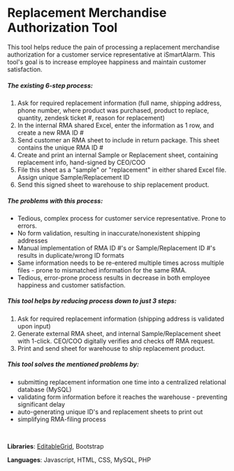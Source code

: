 # Replacement Merchandise Authorization Tool

This tool helps reduce the pain of processing a replacement merchandise authorization for a customer service representative at iSmartAlarm. This tool's goal is to increase employee happiness and maintain customer satisfaction.

##### The existing 6-step process:

1. Ask for required replacement information (full name, shipping address, phone number, where product was purchased, product to replace, quantity, zendesk ticket #, reason for replacement)
2. In the internal RMA shared Excel, enter the information as 1 row, and create a new RMA ID #
3. Send customer an RMA sheet to include in return package. This sheet contains the unique RMA ID #
4. Create and print an internal Sample or Replacement sheet, containing replacement info, hand-signed by CEO/COO
5. File this sheet as a "sample" or "replacement" in either shared Excel file. Assign unique Sample/Replacement ID
6. Send this signed sheet to warehouse to ship replacement product.

##### The problems with this process:

- Tedious, complex process for customer service representative. Prone to errors.
- No form validation, resulting in inaccurate/nonexistent shipping addresses
- Manual implementation of RMA ID #'s or Sample/Replacement ID #'s results in duplicate/wrong ID formats
- Same information needs to be re-entered multiple times across multiple files - prone to mismatched information for the same RMA.
- Tedious, error-prone process results in decrease in both employee happiness and customer satisfaction. 

##### This tool helps by reducing process down to just ***3 steps***:

1. Ask for required replacement information (shipping address is validated upon input)
2. Generate external RMA sheet, and internal Sample/Replacement sheet with 1-click. CEO/COO digitally verifies and checks off RMA request.
3. Print and send sheet for warehouse to ship replacement product.

##### This tool solves the mentioned problems by:
- submitting replacement information one time into a centralized relational database (MySQL)
- validating form information before it reaches the warehouse - preventing significant delay
- auto-generating unique ID's and replacement sheets to print out
- simplifying RMA-filing process

<br>

__Libraries__: [EditableGrid](http://www.editablegrid.net/en/), Bootstrap

__Languages__: Javascript, HTML, CSS, MySQL, PHP

